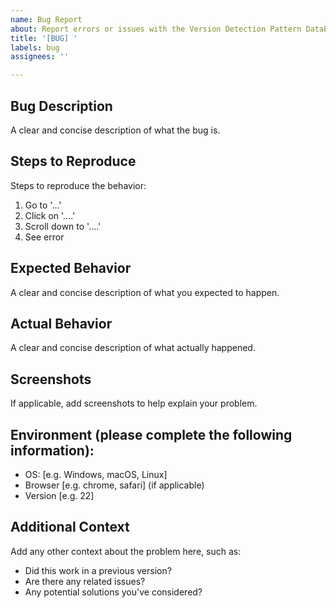 ```yaml
---
name: Bug Report
about: Report errors or issues with the Version Detection Pattern Database
title: '[BUG] '
labels: bug
assignees: ''

---
```


## Bug Description
A clear and concise description of what the bug is.

## Steps to Reproduce
Steps to reproduce the behavior:
1. Go to '...'
2. Click on '....'
3. Scroll down to '....'
4. See error

## Expected Behavior
A clear and concise description of what you expected to happen.

## Actual Behavior
A clear and concise description of what actually happened.

## Screenshots
If applicable, add screenshots to help explain your problem.

## Environment (please complete the following information):
- OS: [e.g. Windows, macOS, Linux]
- Browser [e.g. chrome, safari] (if applicable)
- Version [e.g. 22]

## Additional Context
Add any other context about the problem here, such as:
- Did this work in a previous version?
- Are there any related issues?
- Any potential solutions you've considered?